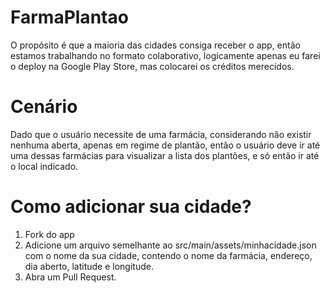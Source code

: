 FarmaPlantao
========

O propósito é que a maioria das cidades consiga receber o app, então estamos trabalhando no formato colaborativo, 
logicamente apenas eu farei o deploy na Google Play Store, mas colocarei os créditos merecidos.

# Cenário

Dado que o usuário necessite de uma farmácia, considerando não existir nenhuma aberta, apenas em regime de plantão, 
então o usuário deve ir até uma dessas farmácias para visualizar a lista dos plantões, e só então ir até o local
indicado.

# Como adicionar sua cidade?

1.  Fork do app
2.  Adicione um arquivo semelhante ao src/main/assets/minhacidade.json com o nome da sua cidade,
contendo o nome da farmácia, endereço, dia aberto, latitude e longitude.
3.  Abra um Pull Request.
